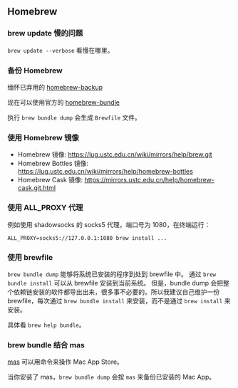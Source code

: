 ## Homebrew

### brew update 慢的问题

`brew update --verbose` 看慢在哪里。

### 备份 Homebrew

缅怀已弃用的 [homebrew-backup](https://github.com/rstacruz/homebrew-backup)

现在可以使用官方的 [homebrew-bundle](https://github.com/Homebrew/homebrew-bundle)

执行 `brew bundle dump` 会生成 `Brewfile` 文件。

### 使用 Homebrew 镜像

- Homebrew 镜像: https://lug.ustc.edu.cn/wiki/mirrors/help/brew.git
- Homebrew Bottles 镜像: https://lug.ustc.edu.cn/wiki/mirrors/help/homebrew-bottles
- Homebrew Cask 镜像: https://mirrors.ustc.edu.cn/help/homebrew-cask.git.html

### 使用 ALL_PROXY 代理

例如使用 shadowsocks 的 socks5 代理，端口号为 1080，在终端运行：

`ALL_PROXY=socks5://127.0.0.1:1080 brew install ...`

### 使用 brewfile

`brew bundle dump` 能够将系统已安装的程序到处到 brewfile 中。
通过 `brew bundle install` 可以从 brewfile 安装到当前系统。
但是，bundle dump 会把整个依赖链安装的软件都导出出来，很多事不必要的。所以我建议自己维护一份 brewfile，每次通过 `brew bundle install` 来安装，而不是通过 `brew install` 来安装。

具体看 `brew help bundle`。

### brew bundle 结合 mas

[mas](https://github.com/mas-cli/mas) 可以用命令来操作 Mac App Store。

当你安装了 mas，`brew bundle dump` 会按 `mas` 来备份已安装的 Mac App。
